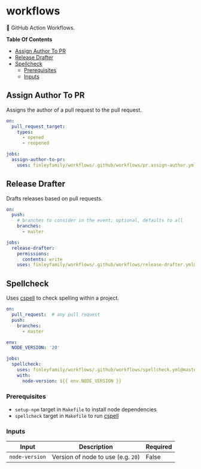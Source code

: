 # workflows

🤖 GitHub Action Workflows.

**Table Of Contents** <!-- markdownlint-disable-line MD036 -->

<!-- mdformat-toc start --slug=github --no-anchors --maxlevel=6 --minlevel=2 -->

- [Assign Author To PR](#assign-author-to-pr)
- [Release Drafter](#release-drafter)
- [Spellcheck](#spellcheck)
  - [Prerequisites](#prerequisites)
  - [Inputs](#inputs)

<!-- mdformat-toc end -->

## Assign Author To PR

Assigns the author of a pull request to the pull request.

```yaml
on:
  pull_request_target:
    types:
      - opened
      - reopened

jobs:
  assign-author-to-pr:
    uses: finleyfamily/workflows/.github/workflows/pr.assign-author.yml@master
```

## Release Drafter

Drafts releases based on pull requests.

```yaml
on:
  push:
    # branches to consider in the event; optional, defaults to all
    branches:
      - master

jobs:
  release-drafter:
    permissions:
      contents: write
    uses: finleyfamily/workflows/.github/workflows/release-drafter.yml@master
```

## Spellcheck

Uses [cspell] to check spelling within a project.

```yaml
on:
  pull_request:  # any pull request
  push:
    branches:
      - master

env:
  NODE_VERSION: '20'

jobs:
  spellcheck:
    uses: finleyfamily/workflows/.github/workflows/spellcheck.yml@master
    with:
      node-version: ${{ env.NODE_VERSION }}
```

### Prerequisites

- `setup-npm` target in `Makefile` to install node dependencies
- `spellcheck` target in `Makefile` to run [cspell]

### Inputs

| Input          | Description                        | Required |
| -------------- | ---------------------------------- | -------- |
| `node-version` | Version of node to use (e.g. `20`) | False    |

[cspell]: https://github.com/streetsidesoftware/cspell
